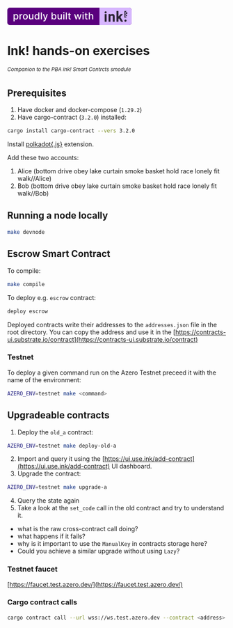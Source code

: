 [![Built with ink!](https://raw.githubusercontent.com/paritytech/ink/master/.images/badge_flat.svg)](https://github.com/paritytech/ink)

# Ink! hands-on exercises

<sup>_Companion to the PBA ink! Smart Contrcts smodule_</sup>

## Prerequisites

1. Have docker and docker-compose (`1.29.2`)
2. Have cargo-contract (`3.2.0`) installed:

```bash
cargo install cargo-contract --vers 3.2.0
```

Install [polkadot{.js}](https://polkadot.js.org/extension/) extension.

Add these two accounts:

1. Alice (bottom drive obey lake curtain smoke basket hold race lonely fit walk//Alice)
2. Bob (bottom drive obey lake curtain smoke basket hold race lonely fit walk//Bob)

## Running a node locally

```bash
make devnode
```

## Escrow Smart Contract

To compile:

```bash
make compile
```

To deploy e.g. `escrow` contract:

```bash
deploy escrow
```

Deployed contracts write their addresses to the `addresses.json` file in the root directory. You can copy the address and use it in the [https://contracts-ui.substrate.io/contract](https://contracts-ui.substrate.io/contract)

### Testnet

To deploy a given command run on the Azero Testnet preceed it with the name of the environment:

```bash
AZERO_ENV=testnet make <command>
```

## Upgradeable contracts

1. Deploy the `old_a` contract:
```bash
AZERO_ENV=testnet make deploy-old-a
```
2. Import and query it using the [https://ui.use.ink/add-contract](https://ui.use.ink/add-contract) UI dashboard.
3. Upgrade the contract:
```bash
AZERO_ENV=testnet make upgrade-a
```
4. Query the state again
5. Take a look at the `set_code` call in the old contract and try to understand it.
 - what is the raw cross-contract call doing?
 - what happens if it fails?
 - why is it important to use the `ManualKey` in contracts storage here?
 - Could you achieve a similar upgrade without using `Lazy`?


### Testnet faucet

[https://faucet.test.azero.dev/](https://faucet.test.azero.dev/)

### Cargo contract calls

```bash
cargo contract call --url wss://ws.test.azero.dev --contract <address> --message get_values --suri "//Alice" --skip-confirm
```
